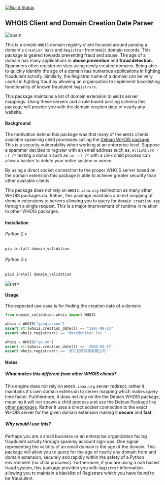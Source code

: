 [![Build Status](https://travis-ci.org/ElliotVilhelm/python-domain-validation.svg?branch=master)](https://travis-ci.org/ElliotVilhelm/python-domain-validation)
## WHOIS Client and Domain Creation Date Parser
![spam](assets/hacker.png)

This is a simple `WHOIS` domain registry client focused around parsing a domain's `Creation Date` and `Registrar` from `WHOIS` domain records.
This package is geared towards preventing fraud and abuse. The age of a domain has many applications in __abuse prevention__ and __fraud detection__.
Spammers often register on sites using newly created domains. Being able to quickly identify the age of a domain has 
numerous applications in fighting fraudulent activity. Similarly, the Registrar name of a domain can be very useful in fighting fraud by
allowing an organization to implement blacklisting functionality of known fraudulent `Registrars`.

This package maintains a list of domain extension to `WHOIS` server mappings. Using these servers and a 
rule based parsing schema this package will provide you with the domain creation date of nearly any website.

#### Background
The motivation behind this package was that many of the `WHOIS` clients available spawning child processes calling 
the [Debian WHOIS package](https://github.com/rfc1036/WHOIS). 
This is a security vulnerability when working at an enterprise level.
 Suppose a spammer decides to register with an email address such as, `elliot@;rm -rf /*` testing a domain such as 
 `rm -rf /*` with a Unix child process can allow a hacker to delete your entire system or *worse*.

By using a direct socket connection to the proper WHOIS server based on the domain extension this package is able to
achieve greater security than other available clients.  

This package does not rely on `WHOIS.iana.org` redirection as many other WHOIS packages do. 
Rather, this package maintains a direct mapping of domain extensions to servers allowing you to query for `domain creation age` through a single request.
This is a major improvement of runtime in relation to other WHOIS packages. 

#### Installation
###### Python 2.x
`pip install domain_validation`
###### Python 3.x
`pip3 install domain_validation`

![pypi](assets/pypi.svg)

#### Usage
The expected use case is for finding the creation date of a domain:
```python
from domain_validation.whois import WHOIS

whois = WHOIS("google.com")
assert str(whois.creation_date()) == "1997-09-15"
assert whois.registrar() == "MarkMonitor Inc."

whois = WHOIS("yo.cn")
assert str(whois.creation_date()) == '2003-03-17'
assert whois.registrar() == '浙江贰贰网络有限公司'
```

#### Notes
##### What makes this different from other WHOIS clients?
This engine does not rely on `WHOIS.iana.org` server redirect, rather it maintains it's own domain extension to server
mapping which makes query time faster. Furthermore, it does not rely on the the Debian WHOIS package, meaning it will not
spawn a child process and use the Debian Package like [other packages](https://code.google.com/archive/p/python-WHOIS/). 
Rather it uses a direct socket connection to the exact WHOIS server for the given domain extension making it __secure__ and __fast__.

##### Why would I use this?
Perhaps you are a small business or an enterprise organization facing fraudulent activity through spammy account sign-ups.
One signal representing the validity of an email domain is the age of the domain. This package will allow you to query for the
age of nearly any domain from and domain extension, securely and rapidly within the safety of a Python environment (no child proccess).
Furthermore, if you are using a rule based fraud system, this package provides you with `Registrar` information allowing you to maintain a
blacklist of Registrars which you have found to be fraudulent.
